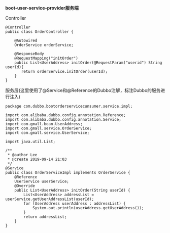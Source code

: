 **boot-user-service-provider服务端**

Controller

	@Controller
	public class OrderController {
	
	    @Autowired
	    OrderService orderService;
	
	    @ResponseBody
	    @RequestMapping("initOrder")
	    public List<UserAddress> initOrder(@RequestParam("userid") String userId){
	       return orderService.initOrder(userId);
	    }
	}

服务层(这里使用了@Service和@Reference的Dubbo注解，标注Dubbo的服务进行注入)

	package com.dubbo.bootorderservicecunsumer.service.impl;
	
	import com.alibaba.dubbo.config.annotation.Reference;
	import com.alibaba.dubbo.config.annotation.Service;
	import com.gmall.bean.UserAddress;
	import com.gmall.service.OrderService;
	import com.gmall.service.UserService;
	
	import java.util.List;
	
	/**
	 * @author Lee
	 * @create 2019-09-14 21:03
	 */
	@Service
	public class OrderServiceImpl implements OrderService {
	    @Reference
	    UserService userService;
	    @Override
	    public List<UserAddress> initOrder(String userId) {
	        List<UserAddress> addressList = userService.getUserAddressList(userId);
	        for (UserAddress userAddress : addressList) {
	            System.out.println(userAddress.getUserAddress());
	        }
	        return addressList;
	    }
	}

